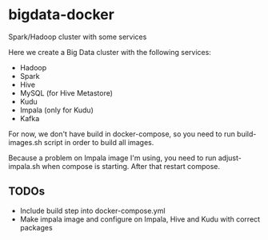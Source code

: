 # bigdata-docker
Spark/Hadoop cluster with some services

Here we create a Big Data cluster with the following services:
* Hadoop
* Spark
* Hive
* MySQL (for Hive Metastore)
* Kudu
* Impala (only for Kudu)
* Kafka

For now, we don't have build in docker-compose, so you need to run build-images.sh script in order to build all images.

Because a problem on Impala image I'm using, you need to run adjust-impala.sh when compose is starting. After that restart compose.

## TODOs
* Include build step into docker-compose.yml
* Make impala image and configure on Impala, Hive and Kudu with correct packages
